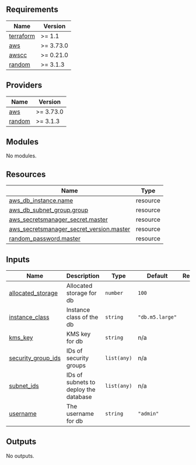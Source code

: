 <!-- BEGIN_TF_DOCS -->
## Requirements

| Name | Version |
|------|---------|
| <a name="requirement_terraform"></a> [terraform](#requirement\_terraform) | >= 1.1 |
| <a name="requirement_aws"></a> [aws](#requirement\_aws) | >= 3.73.0 |
| <a name="requirement_awscc"></a> [awscc](#requirement\_awscc) | >= 0.21.0 |
| <a name="requirement_random"></a> [random](#requirement\_random) | >= 3.1.3 |

## Providers

| Name | Version |
|------|---------|
| <a name="provider_aws"></a> [aws](#provider\_aws) | >= 3.73.0 |
| <a name="provider_random"></a> [random](#provider\_random) | >= 3.1.3 |

## Modules

No modules.

## Resources

| Name | Type |
|------|------|
| [aws_db_instance.name](https://registry.terraform.io/providers/hashicorp/aws/latest/docs/resources/db_instance) | resource |
| [aws_db_subnet_group.group](https://registry.terraform.io/providers/hashicorp/aws/latest/docs/resources/db_subnet_group) | resource |
| [aws_secretsmanager_secret.master](https://registry.terraform.io/providers/hashicorp/aws/latest/docs/resources/secretsmanager_secret) | resource |
| [aws_secretsmanager_secret_version.master](https://registry.terraform.io/providers/hashicorp/aws/latest/docs/resources/secretsmanager_secret_version) | resource |
| [random_password.master](https://registry.terraform.io/providers/hashicorp/random/latest/docs/resources/password) | resource |

## Inputs

| Name | Description | Type | Default | Required |
|------|-------------|------|---------|:--------:|
| <a name="input_allocated_storage"></a> [allocated\_storage](#input\_allocated\_storage) | Allocated storage for db | `number` | `100` | no |
| <a name="input_instance_class"></a> [instance\_class](#input\_instance\_class) | Instance class of the db | `string` | `"db.m5.large"` | no |
| <a name="input_kms_key"></a> [kms\_key](#input\_kms\_key) | KMS key for db | `string` | n/a | yes |
| <a name="input_security_group_ids"></a> [security\_group\_ids](#input\_security\_group\_ids) | IDs of security groups | `list(any)` | n/a | yes |
| <a name="input_subnet_ids"></a> [subnet\_ids](#input\_subnet\_ids) | IDs of subnets to deploy the database | `list(any)` | n/a | yes |
| <a name="input_username"></a> [username](#input\_username) | The username for db | `string` | `"admin"` | no |

## Outputs

No outputs.
<!-- END_TF_DOCS -->